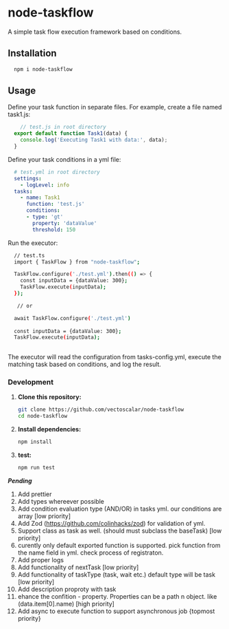 # node-taskflow

A simple task flow execution framework based on conditions.

## Installation

```bash
  npm i node-taskflow
```

## Usage
Define your task function in separate files.
For example, create a file named task1.js:
```javascript
    // test.js in root directory
  export default function Task1(data) {  
    console.log('Executing Task1 with data:', data);  
  }
```

Define your task conditions in a yml file:

```yaml
  # test.yml in root directory
  settings:
    - logLevel: info
  tasks:
    - name: Task1
      function: 'test.js'
      conditions:
      - type: 'gt'
        property: 'dataValue'
        threshold: 150

```
Run the executor:

```bash
  // test.ts
  import { TaskFlow } from "node-taskflow";

  TaskFlow.configure('./test.yml').then(() => {
    const inputData = {dataValue: 300};
    TaskFlow.execute(inputData);    
  });

   // or 

  await TaskFlow.configure('./test.yml')
    
  const inputData = {dataValue: 300};
  TaskFlow.execute(inputData);    
  
```

The executor will read the configuration from tasks-config.yml, execute the matching task based on conditions, and log the result.


### Development

1. **Clone this repository:**
   ``` bash
   git clone https://github.com/vectoscalar/node-taskflow
   cd node-taskflow
   ```
2. **Install dependencies:**
    ``` bash
    npm install
    ```
3. **test:**
    ``` bash
    npm run test
    ```


***Pending***
1. Add prettier
2. Add types whereever possible
3. Add condition evaluation type (AND/OR) in tasks yml. our conditions are array [low priority]
4. Add Zod (https://github.com/colinhacks/zod) for validation of yml.
5. Support class as task as well. (should must subclass the baseTask) [low priority]
6. curently only default exported function is supported. pick function from the name field in yml. check process of registraton. 
7. Add proper logs
8. Add functionality of nextTask [low priority]
9. Add functionality of taskType (task, wait etc.) default type will be task [low priority]
10. Add description proproty with task 
11. ehance the confition - property. Properties can be a path n object. like (data.item[0].name) [high priority]
12. Add async to execute function to support asynchronous job {topmost priority}